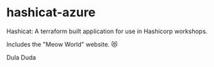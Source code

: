 # hashicat-azure
Hashicat: A terraform built application for use in Hashicorp workshops.

Includes the "Meow World" website. 😻

Dula Duda
